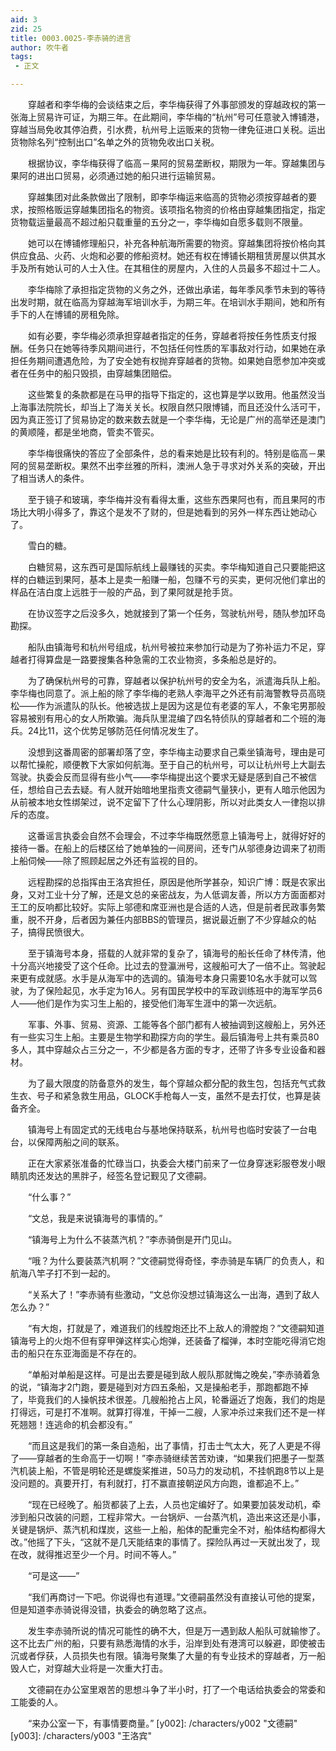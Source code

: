 ```yaml
---
aid: 3
zid: 25
title: 0003.0025-李赤骑的进言
author: 吹牛者
tags: 
 - 正文

---
```




　　穿越者和李华梅的会谈结束之后，李华梅获得了外事部颁发的穿越政权的第一张海上贸易许可证，为期三年。在此期间，李华梅的“杭州”号可任意驶入博铺港，穿越当局免收其停泊费，引水费，杭州号上运贩来的货物一律免征进口关税。运出货物除名列“控制出口”名单之外的货物免收出口关税。

　　根据协议，李华梅获得了临高－果阿的贸易垄断权，期限为一年。穿越集团与果阿的进出口贸易，必须通过她的船只进行运输贸易。

　　穿越集团对此条款做出了限制，即李华梅运来临高的货物必须按穿越者的要求，按照格贩运穿越集团指名的物资。该项指名物资的价格由穿越集团指定，指定货物载运量最高不超过船只载重量的五分之一，李华梅如自愿多载则不限量。

　　她可以在博铺修理船只，补充各种航海所需要的物资。穿越集团将按价格向其供应食品、火药、火炮和必要的修船资材。她还有权在博铺长期租赁房屋以供其水手及所有她认可的人士入住。在其租住的房屋内，入住的人员最多不超过十二人。

　　李华梅除了承担指定货物的义务之外，还做出承诺，每年季风季节未到的等待出发时期，就在临高为穿越海军培训水手，为期三年。在培训水手期间，她和所有手下的人在博铺的房租免除。

　　如有必要，李华梅必须承担穿越者指定的任务，穿越者将按任务性质支付报酬。任务只在她等待季风期间进行，不包括任何性质的军事敌对行动，如果她在承担任务期间遭遇危险，为了安全她有权抛弃穿越者的货物。如果她自愿参加冲突或者在任务中的船只毁损，由穿越集团赔偿。

　　这些繁复的条款都是在马甲的指导下指定的，这也算是学以致用。他虽然没当上海事法院院长，却当上了海关关长。权限自然只限博铺，而且还没什么活可干，因为真正签订了贸易协定的数来数去就是一个李华梅，无论是广州的高举还是澳门的黄顺隆，都是坐地商，管卖不管买。

　　李华梅很痛快的答应了全部条件，总的看来她是比较有利的。特别是临高－果阿的贸易垄断权。果然不出李丝雅的所料，澳洲人急于寻求对外关系的突破，开出了相当诱人的条件。

　　至于镜子和玻璃，李华梅并没有看得太重，这些东西果阿也有，而且果阿的市场比大明小得多了，靠这个是发不了财的，但是她看到的另外一样东西让她动心了。

　　雪白的糖。

　　白糖贸易，这东西可是国际航线上最赚钱的买卖。李华梅知道自己只要能把这样的白糖运到果阿，基本上是卖一船赚一船，包赚不亏的买卖，更何况他们拿出的样品在洁白度上远胜于一般的产品，到了果阿就是抢手货。

　　在协议签字之后没多久，她就接到了第一个任务，驾驶杭州号，随队参加环岛勘探。

　　船队由镇海号和杭州号组成，杭州号被拉来参加行动是为了弥补运力不足，穿越者打得算盘是一路要搜集各种急需的工农业物资，多条船总是好的。

　　为了确保杭州号的可靠，穿越者以保护杭州号的安全为名，派遣海兵队上船。李华梅也同意了。派上船的除了李华梅的老熟人李海平之外还有前海警教导员高晓松——作为派遣队的队长。他被选拔上是因为这是位有老婆的军人，不象宅男那般容易被别有用心的女人所欺骗。海兵队里混编了四名特侦队的穿越者和二个班的海兵。24比11，这个优势足够防范任何情况发生了。

　　没想到这番周密的部署却落了空，李华梅主动要求自己乘坐镇海号，理由是可以帮忙操舵，顺便教下大家如何航海。至于自己的杭州号，可以让杭州号上大副去驾驶。执委会反而显得有些小气——李华梅提出这个要求无疑是感到自己不被信任，想给自己去去疑。有人就开始暗地里指责文德嗣气量狭小，更有人暗示他因为从前被本地女性绑架过，说不定留下了什么心理阴影，所以对此类女人一律抱以排斥的态度。

　　这番谣言执委会自然不会理会，不过李华梅既然愿意上镇海号上，就得好好的接待一番。在船上的后楼区给了她单独的一间房间，还专门从邬德身边调来了初雨上船伺候——除了照顾起居之外还有监视的目的。

　　远程勘探的总指挥由王洛宾担任，原因是他所学甚杂，知识广博：既是农家出身，又对工业十分了解，还是文总的亲密战友，为人低调友善，所以方方面面都对王工的反响都比较好。实际上邬德和席亚洲也是合适的人选，但是前者民政事务繁重，脱不开身，后者因为兼任内部BBS的管理员，据说最近删了不少穿越众的帖子，搞得民愤很大。

　　至于镇海号本身，搭载的人就非常的复杂了，镇海号的船长任命了林传清，他十分高兴地接受了这个任命。比过去的登瀛洲号，这艘船可大了一倍不止。驾驶起来更有成就感。水手是从海军中的选调的。镇海号本身只需要10名水手就可以驾驶，为了保险起见，水手定为16人。另有国民学校中的军政训练班中的海军学员6人——他们是作为实习生上船的，接受他们海军生涯中的第一次远航。

　　军事、外事、贸易、资源、工能等各个部门都有人被抽调到这艘船上，另外还有一些实习生上船。主要是生物学和勘探方向的学生。最后镇海号上共有乘员80多人，其中穿越众占三分之一，不少都是各方面的专才，还带了许多专业设备和器材。

　　为了最大限度的防备意外的发生，每个穿越众都分配的救生包，包括充气式救生衣、号子和紧急救生用品，GLOCK手枪每人一支，虽然不是去打仗，也算是装备齐全。

　　镇海号上有固定式的无线电台与基地保持联系，杭州号也临时安装了一台电台，以保障两船之间的联系。

　　正在大家紧张准备的忙碌当口，执委会大楼门前来了一位身穿迷彩服卷发小眼睛肌肉还发达的黑胖子，经签名登记觐见了文德嗣。

　　“什么事？”

　　“文总，我是来说镇海号的事情的。”

　　“镇海号上为什么不装蒸汽机？”李赤骑倒是开门见山。

　　“哦？为什么要装蒸汽机啊？”文德嗣觉得奇怪，李赤骑是车辆厂的负责人，和航海八竿子打不到一起的。

　　“关系大了！”李赤骑有些激动，“文总你没想过镇海这么一出海，遇到了敌人怎么办？”

　　“有大炮，打就是了，难道我们的线膛炮还比不上敌人的滑膛炮？”文德嗣知道镇海号上的火炮不但有穿甲弹这样实心炮弹，还装备了榴弹，本时空能吃得消它炮击的船只在东亚海面是不存在的。

　　“单船对单船是这样。可是出去要是碰到敌人舰队那就悔之晚矣，”李赤骑着急的说，“镇海才2门跑，要是碰到对方四五条船，又是操船老手，那跑都跑不掉了，毕竟我们的人操帆技术很差。几艘船抢占上风，轮番逼近了炮轰，我们的炮是打得远，可是打不准啊。就算打得准，干掉一二艘，人家冲杀过来我们还不是一样死翘翘！连逃命的机会都没有。”

　　“而且这是我们的第一条自造船，出了事情，打击士气太大，死了人更是不得了——穿越者的生命高于一切啊！”李赤骑继续苦苦劝谏，“如果我们把墨子一型蒸汽机装上船，不管是明轮还是螺旋桨推进，50马力的发动机，不挂帆跑8节以上是没问题的。真要开打，有利就打，打不赢直接朝逆风方向跑，谁都追不上。”

　　“现在已经晚了。船货都装了上去，人员也定编好了。如果要加装发动机，牵涉到船只改装的问题，工程非常大。一台锅炉、一台蒸汽机，造出来这还是小事，关键是锅炉、蒸汽机和煤炭，这些一上船，船体的配重完全不对，船体结构都得大改。”他摇了下头，“这就不是几天能结束的事情了。探险队再过一天就出发了，现在改，就得推迟至少一个月。时间不等人。”

　　“可是这——”

　　“我们再商讨一下吧。你说得也有道理。”文德嗣虽然没有直接认可他的提案，但是知道李赤骑说得没错，执委会的确忽略了这点。

　　发生李赤骑所说的情况可能性的确不大，但是万一遇到敌人船队可就输惨了。这不比去广州的船，只要有熟悉海情的水手，沿岸到处有港湾可以躲避，即使被击沉或者俘获，人员损失也有限。镇海号聚集了大量的有专业技术的穿越者，万一船毁人亡，对穿越大业将是一次重大打击。

　　文德嗣在办公室里艰苦的思想斗争了半小时，打了一个电话给执委会的常委和工能委的人。

　　“来办公室一下，有事情要商量。”
[y002]: /characters/y002 "文德嗣"
[y003]: /characters/y003 "王洛宾"


